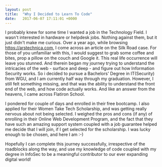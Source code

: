 ```yaml
---
layout: post
title:  "Why I Decided to Learn To Code"
date:   2017-06-07 17:11:01 +0000
---
```



I probably knew for some time I wanted a job in the Technology Field. I wasn't interested in hardware or helpdesk jobs. Nothing against them, but it just didn't make me curious. Over a year ago, while browsing https://arstechnica.com, I come across an article on the Silk Road case. For those of you unfamiliar with this, I would suggest to grab some coffee and bites, prop a pillow on the couch and Google it. This real life occurrence will leave you stunned. And therein began my journey trying to understand the intricacies of the web - surface and deep - and figure out how Information Security works. So i decided to pursue a Bachelors' Degree in IT(Security) from WGU, and I am currently half way through my graduation. However, I still felt something missing, and that was the ability to understand the front end of the web, and how code actually works. And like an answer from the heavens, I came across Flatiron School. 

I pondered for couple of days and enrolled in their free bootcamp. I also applied for their Women Take Tech Scholarship, and was getting really nervous about not being selected. I weighed the pros and cons (if any) of enrolling in their Online Web Development Program, and the fact that they have such an amazing support system coupled with a job guarantee helped me decide that I will join, if I get selected for the scholarship. I was lucky enough to be chosen, and here I am :-)

Hopefully I can complete this journey successfully, irrespective of the roadblocks along the way, and use my knowledge of code coupled with my degree in InfoSec to be a meaningful contributor to our ever expanding digital world!
